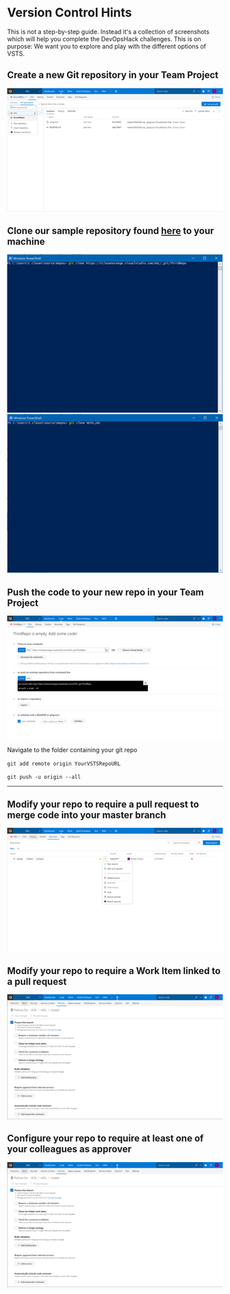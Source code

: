 # Version Control Hints
This is not a step-by-step guide. Instead it's a collection of screenshots which will help you complete the DevOpsHack challenges.
This is on purpose: We want you to explore and play with the different options of VSTS.

## Create a new Git repository in your Team Project ##
![Create a new Git repository in your Team Project](/VersionControl/images/VSTSProjectCode.PNG)

## Clone our sample repository found [here](https://github.com/DanielMeixner/DevOpsHackSample) to your machine ##
![Clone our sample repository found here to your machine](/VersionControl/images/GitCloneURL.PNG)
![Clone our sample repository found here to your machine](/VersionControl/images/GitCloneURL1.PNG)
## Push the code to your new repo in your Team Project ##
![Push the code to your new repo in your Team Project](/VersionControl/images/VSTSEmptyRepo.PNG)

Navigate to the folder containing your git repo 

`git add remote origin YourVSTSRepoURL`

`git push -u origin --all`

----

## Modify your repo to require a pull request to merge code into your master branch ##
![Modify your repo to require a pull request to merge code into your master branch](/VersionControl/images/VSTSProjectBranch.PNG)
## Modify your repo to require a Work Item linked to a pull request ##
![Modify your repo to require a Work Item linked to a pull request](/VersionControl/images/VSTSBranchPolicie.PNG)
## Configure your repo to require at least one of your colleagues as approver ##
![Configure your repo to require at least one of your colleagues as approver](/VersionControl/images/VSTSBranchPolicie.PNG)